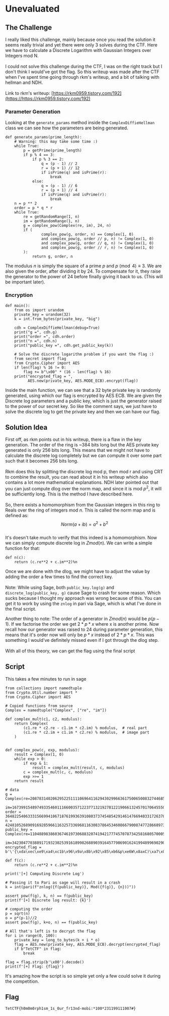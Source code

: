 # Unevaluated
## The Challenge
I really liked this challenge, mainly because once you read the solution it seems really trivial and yet there were only 3 solves during the CTF. Here we have to calculate a Discrete Logarithm with Gaussian Integers over Integers mod N.<br>
<br>
I could not solve this challenge during the CTF, I was on the right track but I don't think I would've got the flag. So this writeup was made after the CTF when I've spent time going through rkm's writeup, and a bit of talking with hellman and NDH.<br>
<br>
Link to rkm's writeup: [https://rkm0959.tistory.com/192](https://https://rkm0959.tistory.com/192)
<br>
### Parameter Generation
Looking at the `generate_params` method inside the `ComplexDiffieHellman` class we can see how the parameters are being generated. 
```python=
def generate_params(prime_length):
    # Warning: this may take some time :)
    while True:
        p = getPrime(prime_length)
        if p % 4 == 3:
            if p % 3 == 2:
                q = (p - 1) // 2
                r = (p + 1) // 12
                if isPrime(q) and isPrime(r):
                    break
            else:
                q = (p - 1) // 6
                r = (p + 1) // 4
                if isPrime(q) and isPrime(r):
                    break
    n = p ** 2
    order = p * q * r
    while True:
        re = getRandomRange(1, n)
        im = getRandomRange(1, n)
        g = complex_pow(Complex(re, im), 24, n)
        if (
                complex_pow(g, order, n) == Complex(1, 0)
                and complex_pow(g, order // p, n) != Complex(1, 0)
                and complex_pow(g, order // q, n) != Complex(1, 0)
                and complex_pow(g, order // r, n) != Complex(1, 0)
        ):
            return g, order, n
```
The modulus $n$ is  simply the square of a prime $p$ and $p \pmod 4 \equiv 3$. We are also given the order, after dividing it by 24. To compensate for it, they raise the generator to the power of 24 before finally giving it back to us. (This will be important later).

### Encryption
```python=
def main():
    from os import urandom
    private_key = urandom(32)
    k = int.from_bytes(private_key, "big")

    cdh = ComplexDiffieHellman(debug=True)
    print("g =", cdh.g)
    print("order =", cdh.order)
    print("n =", cdh.n)
    print("public_key =", cdh.get_public_key(k))

    # Solve the discrete logarithm problem if you want the flag :)
    from secret import flag
    from Crypto.Cipher import AES
    if len(flag) % 16 != 0:
        flag += b"\x00" * (16 - len(flag) % 16)
    print("encrypted_flag = ",
          AES.new(private_key, AES.MODE_ECB).encrypt(flag))
```
Inside the main function, we can see that a 32 byte private key is randomly generated, using which our flag is encrypted by AES ECB. We are given the Discrete log parameters and a public key, which is just the generator raised to the power of our secret key. So like the comment says, we just have to solve the discrete log to get the private key and then we can have our flag.

## Solution Idea
First off, as rkm points out in his writeup, there is a flaw in the key generation. The order of the ring is ~384 bits long but the AES private key generated is only 256 bits long. This means that we might not have to calculate the discrete log completely but we can compute it over some part such that it becomes 256 bits long.<br>
<br>
Rkm does this by splitting the discrete log mod p, then mod r and using CRT to combine the result, you can read about it in his writeup which also contains a lot more mathematical explanations. NDH later pointed out that you can just compute dlog over the norm map, and since it is mod $p^2$, it will be sufficiently long. This is the method I have described here.<br>
<br>
So, there exists a homomorphism from the Gaussian integers in this ring to Reals over the ring of integers mod $n$. This is called the norm map and is defined as:<br>
$$
Norm(a + ib) = a^2 + b^2
$$
<br>
It's doesn't take much to verify that this indeed is a homomorphism.
Now we can simply compute discrete log in $Zmod(n)$. We can write a simple function for that:
```python=
def n(c):
    return (c.re**2 + c.im**2)%n
```

Once we are done with the dlog, we might have to adjust the value by adding the order a few times to find the correct key.<br>
<br>
Note: While using Sage, both `public_key.log(g)` and `discrete_log(public_key, g)` cause Sage to crash for some reason. Which sucks because I thought my approach was wrong because of this. You can get it to work by using the `znlog` in pari via Sage, which is what I've done in the final script.<br>

Another thing to note: The order of a generator in $Zmod(n)$ would be $p(p-1)$. If we factorise the order we get $2*p*x$ where x is another prime. Now recall how our generator was raised to 24 during parameter generation, this means that it's order now will only be $p*x$ instead of $2*p*x$. This was something I would've definitely missed even if I got through the dlog step.<br>
<br>
With all of this theory, we can get the flag using the final script

## Script
This takes a few minutes to run in sage
```python=
from collections import namedtuple
from Crypto.Util.number import *
from Crypto.Cipher import AES

# Copied functions from source
Complex = namedtuple("Complex", ["re", "im"])

def complex_mult(c1, c2, modulus):
    return Complex(
        (c1.re * c2.re - c1.im * c2.im) % modulus,  # real part
        (c1.re * c2.im + c1.im * c2.re) % modulus,  # image part
    )


def complex_pow(c, exp, modulus):
    result = Complex(1, 0)
    while exp > 0:
        if exp & 1:
            result = complex_mult(result, c, modulus)
        c = complex_mult(c, c, modulus)
        exp >>= 1
    return result

# data
g = Complex(re=20878314020629522511110696411629430299663617500650083274468525283663940214962,
            im=16739915489749335460111660035712237713219278122190661324570170645550234520364)
order = 364822540633315669941067187619936391080373745485429146147669403317263780363306505857156064209602926535333071909491
n = 42481052689091692859661163257336968116308378645346086679008747728668973847769
public_key = Complex(re=11048898386036746197306883207419421777457078734258168057000593553461884996107,
                     im=34230477038891719323025391618998268890391645779869016241994899690290519616973)
encrypted_flag = b'\'{\xda\xec\xe9\xa4\xc1b\x96\x9a\x8b\x92\x85\xb6&p\xe6W\x8axC)\xa7\x0f(N\xa1\x0b\x05\x19@<T>L9!\xb7\x9e3\xbc\x99\xf0\x8f\xb3\xacZ:\xb3\x1c\xb9\xb7;\xc7\x8a:\xb7\x10\xbd\x07"\xad\xc5\x84'

def f(c):
    return (c.re**2 + c.im**2)%n

print('[+] Computing Discrete Log')

# Passing it to Pari as sage will result in a crash
k = int(pari(f"znlog({f(public_key)}, Mod({f(g)}, {n}))"))

assert pow(f(g), k, n) == f(public_key)
print(f'[+] Discrete log result: {k}')

# computing the order
p = sqrt(n)
o = p*(p-1)//2
assert pow(f(g), k+o, n) == f(public_key)

# All that's left is to decrypt the flag
for i in range(0, 100):
    private_key = long_to_bytes(k + i * o)
    flag = AES.new(private_key, AES.MODE_ECB).decrypt(encrypted_flag)
    if b"TetCTF" in flag:
        break

flag = flag.strip(b'\x00').decode()
print(f'[+] Flag: {flag}')
```

It's amazing how the script is so simple yet only a few could solve it during the competition.

## Flag
```
TetCTF{h0m0m0rph1sm_1s_0ur_fr13nd-mobi:*100*231199111007#}
```
